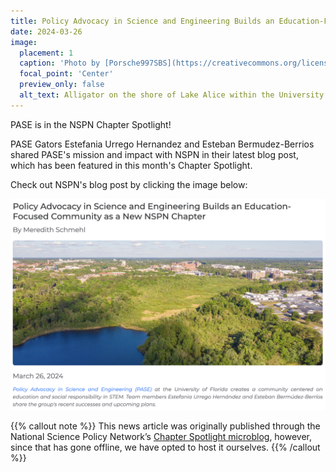 ```yaml
---
title: Policy Advocacy in Science and Engineering Builds an Education-Focused Community as a New NSPN Chapter
date: 2024-03-26
image:
  placement: 1
  caption: 'Photo by [Porsche997SBS](https://creativecommons.org/licenses/by-sa/4.0) via Wikimedia Commons'
  focal_point: 'Center'
  preview_only: false
  alt_text: Alligator on the shore of Lake Alice within the University of Florida campus in Gainesville, Florida (also in picture are two softshell turtles).
---
```


PASE is in the NSPN Chapter Spotlight!

<!--more-->

PASE Gators Estefania Urrego Hernandez and Esteban Bermudez-Berrios shared PASE's mission and impact with NSPN in their latest blog post, which has been featured in this month's Chapter Spotlight.

Check out NSPN's blog post by clicking the image below:

[![Screenshot of NSPN Chapter Spotlight](NSPN-chapter-spotlight.jpg)](https://scipolnetwork.org/nspn?recordId=recPmaQuTEJJ3rKal)

{{% callout note %}}
This news article was originally published through the National Science Policy Network’s [Chapter Spotlight microblog](https://scipolnetwork.org/nspn?recordId=recPmaQuTEJJ3rKal), however, since that has gone offline, we have opted to host it ourselves.
{{% /callout %}}
